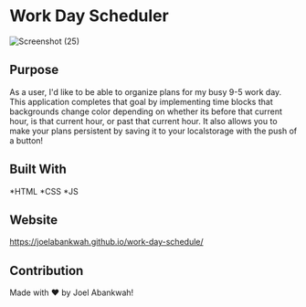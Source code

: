 # Work Day Scheduler

![Screenshot (25)](https://user-images.githubusercontent.com/100015338/162658637-c358900d-c4b4-4d97-8115-28cee8b648ee.png)


## Purpose
As a user, I'd like to be able to organize plans for my busy 9-5 work day. This application completes that goal by implementing time blocks that backgrounds change color depending on whether its before that current hour, is that current hour, or past that current hour. It also allows you to make your plans persistent by saving it to your localstorage with the push of a button!

## Built With
*HTML
*CSS
*JS

## Website
https://joelabankwah.github.io/work-day-schedule/

## Contribution
Made with ❤️ by Joel Abankwah!


